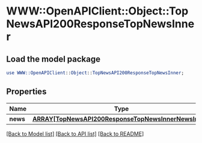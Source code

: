 # WWW::OpenAPIClient::Object::TopNewsAPI200ResponseTopNewsInner

## Load the model package
```perl
use WWW::OpenAPIClient::Object::TopNewsAPI200ResponseTopNewsInner;
```

## Properties
Name | Type | Description | Notes
------------ | ------------- | ------------- | -------------
**news** | [**ARRAY[TopNewsAPI200ResponseTopNewsInnerNewsInner]**](TopNewsAPI200ResponseTopNewsInnerNewsInner.md) |  | [optional] 

[[Back to Model list]](../README.md#documentation-for-models) [[Back to API list]](../README.md#documentation-for-api-endpoints) [[Back to README]](../README.md)


